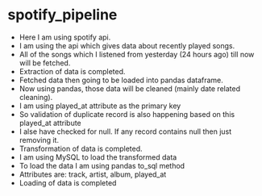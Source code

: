# spotify_pipeline

- Here I am using spotify api.
- I am using the api which gives data about recently played songs.
- All of the songs which I listened from yesterday (24 hours ago) till now will be fetched.
- Extraction of data is completed.
- Fetched data then going to be loaded into pandas dataframe.
- Now using pandas, those data will be cleaned (mainly date related cleaning).
- I am using played_at attribute as the primary key
- So validation of duplicate record is also happening based on this played_at attribute
- I alse have checked for null. If any record contains null then just removing it.
- Transformation of data is completed.
- I am using MySQL to load the transformed data
- To load the data I am using pandas to_sql method
- Attributes are: track, artist, album, played_at
- Loading of data is completed
